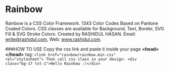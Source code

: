 # Rainbow
Rainbow is a CSS Color Framework. 1343 Color Codes Based on Pantone Coated Colors. CSS classes are available for Background, Text, Border, SVG Fill & SVG Stroke Colors. Created by RASHIDUL HASAN. Email: write@rashidul.com, Web: www.rashidul.com.

###HOW TO USE
Copy the css link and paste it inside your page **&lt;head&gt;&lt;/head&gt;** tag: <code class="html">&lt;link href=&quot;rainbow/rainbow.min.css&quot; rel=&quot;stylesheet&quot;&gt;
Then call css class in your design: &lt;div class=&quot;bg-17 txt-1&quot;&gt;Hello Rainbow :)&lt;/div&gt;
